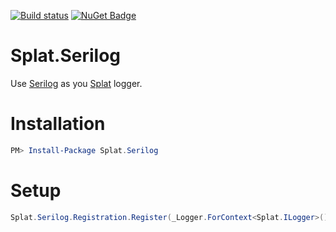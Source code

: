 [![Build status](https://ci.appveyor.com/api/projects/status/ber0ecdu6d4l3dr6?svg=true)](https://ci.appveyor.com/project/joelweiss/splat-serilog)
[![NuGet Badge](https://buildstats.info/nuget/Splat.Serilog?includePreReleases=true)](https://www.nuget.org/packages/Splat.Serilog/)

# Splat.Serilog

Use [Serilog](http://serilog.net/) as you [Splat](https://github.com/paulcbetts/splat) logger.

# Installation
```powershell
PM> Install-Package Splat.Serilog
```
# Setup
```csharp
Splat.Serilog.Registration.Register(_Logger.ForContext<Splat.ILogger>());
```
